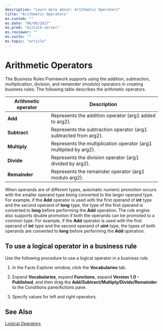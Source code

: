 ```yaml
---
description: "Learn more about: Arithmetic Operators"
title: "Arithmetic Operators"
ms.custom: ""
ms.date: "06/08/2017"
ms.prod: "biztalk-server"
ms.reviewer: ""
ms.suite: ""
ms.topic: "article"
---
```

# Arithmetic Operators
The Business Rules Framework supports using the addition, subtraction, multiplication, division, and remainder (modulo) operators in creating business rules. The following table describes the arithmetic operators.  
  
|Arithmetic operator|Description|  
|-------------------------|-----------------|  
|**Add**|Represents the addition operator (arg1 added to arg2).|  
|**Subtract**|Represents the subtraction operator (arg1 subtracted from arg2).|  
|**Multiply**|Represents the multiplication operator (arg1 multiplied by arg2).|  
|**Divide**|Represents the division operator (arg1 divided by arg2).|  
|**Remainder**|Represents the remainder operator (arg1 modulo arg2).|  
  
 When operands are of different types, automatic numeric promotion occurs with the smaller operand type being converted to the larger operand type. For example, if the **Add** operator is used with the first operand of **int** type and the second operand of **long** type, the type of the first operand is converted to **long** before performing the **Add** operation. The rule engine also supports double promotion if both the operands can be promoted to a common type. For example, if the **Add** operator is used with the first operand of **int** type and the second operand of **uint** type, the types of both operands are converted to **long** before performing the **Add** operation.  
  
## To use a logical operator in a business rule  
 Use the following procedure to use a logical operator in a business rule.  
  
1.  In the Facts Explorer window, click the **Vocabularies** tab.  
  
2.  Expand **Vocabularies**, expand **Functions**, expand **Version 1.0 - Published**, and then drag the **Add/Subtract/Multiply/Divide/Remainder** to the Conditions pane/Actions pane.  
  
3.  Specify values for left and right operators.  
  
## See Also  
 [Logical Operators](../core/logical-operators.md)
